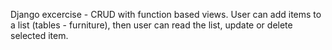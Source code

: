 Django excercise - CRUD with function based views. User can add items to a list (tables - furniture), then user can read the list, update or delete selected item.
